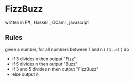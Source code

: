 # FizzBuzz

written in F# , Haskell , OCaml , javascript

## Rules

given a number, for all numbers between 1 and n ( `[1..n]` ) do

- if 3 divides n then output "Fizz"
- if 5 divides n then output "Buzz"
- if 3 and 5 divides n then  output "FizzBuzz"
- else output n

